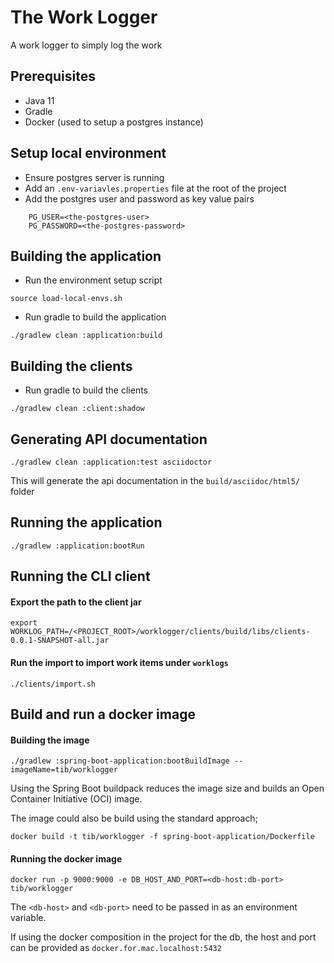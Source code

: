 # The Work Logger

A work logger to simply log the work

## Prerequisites
- Java 11
- Gradle
- Docker (used to setup a postgres instance)

## Setup local environment
- Ensure postgres server is running 
- Add an `.env-variavles.properties` file at the root of the project
- Add the postgres user and password as key value pairs    
```
    PG_USER=<the-postgres-user>
    PG_PASSWORD=<the-postgres-password>
```

## Building the application
- Run the environment setup script
```
source load-local-envs.sh
```

- Run gradle to build the application
```
./gradlew clean :application:build
```

## Building the clients

- Run gradle to build the clients
```
./gradlew clean :client:shadow
```


## Generating API documentation
```
./gradlew clean :application:test asciidoctor
```
This will generate the api documentation in the `build/asciidoc/html5/` folder

## Running the application
```
./gradlew :application:bootRun
```

## Running the CLI client
#### Export the path to the client jar
```
export WORKLOG_PATH=/<PROJECT_ROOT>/worklogger/clients/build/libs/clients-0.0.1-SNAPSHOT-all.jar
```

#### Run the import to import work items under `worklogs`
````
./clients/import.sh
````

## Build and run a docker image
#### Building the image
```
./gradlew :spring-boot-application:bootBuildImage --imageName=tib/worklogger
```
Using the Spring Boot buildpack reduces the image size and builds an 
Open Container Initiative (OCI) image. 

The image could also be build using the standard approach;
```
docker build -t tib/worklogger -f spring-boot-application/Dockerfile
```

#### Running the docker image

```
docker run -p 9000:9000 -e DB_HOST_AND_PORT=<db-host:db-port> tib/worklogger
```
The `<db-host>` and `<db-port>` need to be passed in as an environment variable. 

If using the docker composition in the project for the db, the host and port can be provided as `docker.for.mac.localhost:5432`

